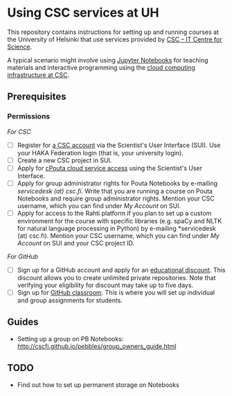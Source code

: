# Using CSC services at UH

This repository contains instructions for setting up and running courses at the University of Helsinki that use services provided by [CSC – IT Centre for Science](https://www.csc.fi/).

A typical scenario might involve using [Jupyter Notebooks](https://www.csc.fi/home) for teaching materials and interactive programming using the [cloud computing infrastructure at CSC](https://notebooks.csc.fi).

## Prerequisites

### Permissions

*For CSC*

- [ ] Register for [a CSC account](https://sui.csc.fi/web/guest/register) via the Scientist's User Interface (SUI). Use your HAKA Federation login (that is, your university login).
- [ ] Create a new CSC project in SUI. 
- [ ] Apply for [cPouta cloud service access](https://research.csc.fi/pouta-application) using the Scientist's User Interface.
- [ ] Apply for group administrator rights for Pouta Notebooks by e-mailing *servicedesk (at) csc.fi*. Write that you are running a course on Pouta Notebooks and require group administrator rights. Mention your CSC username, which you can find under *My Account* on SUI.
- [ ] Apply for access to the Rahti platform if you plan to set up a custom environment for the course with specific libraries (e.g. spaCy and NLTK for natural language processing in Python) by e-mailing *servicedesk (at) csc.fi). Mention your CSC username, which you can find under *My Account* on SUI and your CSC project ID.

*For GitHub*

- [ ] Sign up for a GitHub account and apply for an [educational discount](https://help.github.com/en/articles/applying-for-an-educator-or-researcher-discount). This discount allows you to create unlimited private repositories. Note that verifying your eligibility for discount may take up to five days.
- [ ] Sign up for [GitHub classroom](http://cscfi.github.io/pebbles/group_owners_guide.html). This is where you will set up individual and group assignments for students.

## Guides

- Setting up a group on PB Notebooks: http://cscfi.github.io/pebbles/group_owners_guide.html

## TODO

- Find out how to set up permanent storage on Notebooks
